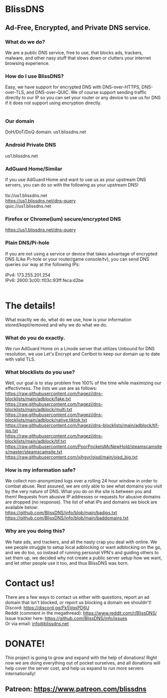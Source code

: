 # BlissDNS <br>
## Ad-Free, Encrypted, and Private DNS service. <br>
### What do we do? <br>
We are a public DNS service, free to use, that blocks ads, trackers, malware, and other nasy stuff that slows down or clutters your internet browsing experience. <br>
### How do I use BlissDNS? <br>
Easy, we have support for encrypted DNS with DNS-over-HTTPS, DNS-over-TLS, and DNS-over-QUIC. We of course support sending traffic directly to our IP so you can set your router or any device to use us for DNS if it does not support using encryption directly. <br><br>
### Our domain
DoH/DoT/DoQ domain: us1.blissdns.net <br>
### Android Private DNS
us1.blissdns.net
### AdGuard Home/Similar
If you use AdGuard Home and want to use us as your upstream DNS servers, you can do so with the following as your upstream DNS! <br><br>
tls://us1.blissdns.net <br>
https://us1.blissdns.net/dns-query <br>
quic://us1.blissdns.net <br>
### Firefox or Chrome(ium) secure/encrypted DNS
https://us1.blissdns.net/dns-query
### Plain DNS/Pi-hole
If you are not using a service or device that takes advantage of encrypted DNS (Like Pi-hole or your router/game console/tv), you can send DNS queries our way at the following IPs: <br><br>
IPv4: 173.255.201.254 <br>
IPv6: 2600:3c00::f03c:93ff:feca:d2be <br>
<br>
# The details!
What exactly we do, what do we use, how is your information stored/kept/removed and why we do what we do.
### What do you do exactly.
We run AdGuard Home on a Linode server that utilizes Unbound for DNS resolution, we use Let's Encrypt and Certbot to keep our domain up to date with valid TLS. <br>
### What blocklists do you use?
Well, our goal is to stay problem free 100% of the time while maximizing our effectivness. The lists we use are as follows: <br>
https://raw.githubusercontent.com/hagezi/dns-blocklists/main/adblock/fake.txt <br>
https://raw.githubusercontent.com/hagezi/dns-blocklists/main/adblock/multi.txt <br>
https://raw.githubusercontent.com/hagezi/dns-blocklists/main/adblock/native.tiktok.txt <br>
https://raw.githubusercontent.com/hagezi/dns-blocklists/main/adblock/tif-ips.txt <br>
https://raw.githubusercontent.com/hagezi/dns-blocklists/main/adblock/tif.txt <br>
https://raw.githubusercontent.com/PoorPocketsMcNewHold/steamscamsites/master/steamscamsite.txt <br>
https://raw.githubusercontent.com/sjhgvr/oisd/main/oisd_big.txt <br>
### How is my information safe?
We collect non-anonymized logs over a rolling 24 hour window in order to combat abuse. Rest assured, we are only able to see what domains you visit by the very nature of DNS. What you do on the site is between you and them! Requests from abusive IP addresses or requests for abusive domains are dropped (no response). The list of what IPs and domains we block are available below: <br>
https://github.com/BlissDNS/info/blob/main/badips.txt <br>
https://github.com/BlissDNS/info/blob/main/baddomains.txt
### Why are you doing this?
We hate ads, and trackers, and all the nasty crap you deal with online. We see people struggle to setup local adblocking or want adblocking on the go, and we do too, so instead of running personal VPN's and guiding others to set them up, we decided why not create a public server setup how we want, and let other people use it too, and thus BlissDNS was born.
# Contact us!
There are a few ways to contact us either with questions, report an ad domain that isn't blocked, or report us blocking a domain we shouldn't! <br>
Discord: https://discord.gg/Fk5VqxPD6U <br>
Reddit (comment in the megathread): https://www.reddit.com/r/BlissDNS/ <br>
Issue tracker here: https://github.com/BlissDNS/info/issues <br>
Or via email: info@blissdns.net
# DONATE!
This project is going to grow and expand with the help of donations! Right now we are doing everything out of pocket ourselves, and all donations will help cover the server cost, and help us expand to run more servers internationally!
## Patreon: https://www.patreon.com/blissdns
